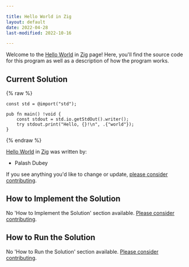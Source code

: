 ```yaml
---

title: Hello World in Zig
layout: default
date: 2022-04-28
last-modified: 2022-10-16

---
```


Welcome to the [Hello World](https://sampleprograms.io/projects/hello-world) in [Zig](https://sampleprograms.io/languages/zig) page! Here, you'll find the source code for this program as well as a description of how the program works.

## Current Solution

{% raw %}

```zig
const std = @import("std");

pub fn main() !void {
    const stdout = std.io.getStdOut().writer();
    try stdout.print("Hello, {}!\n", .{"world"});
}
```

{% endraw %}

[Hello World](https://sampleprograms.io/projects/hello-world) in [Zig](https://sampleprograms.io/languages/zig) was written by:

- Palash Dubey

If you see anything you'd like to change or update, [please consider contributing](https://github.com/TheRenegadeCoder/sample-programs).

## How to Implement the Solution

No 'How to Implement the Solution' section available. [Please consider contributing](https://github.com/TheRenegadeCoder/sample-programs-website).

## How to Run the Solution

No 'How to Run the Solution' section available. [Please consider contributing](https://github.com/TheRenegadeCoder/sample-programs-website).